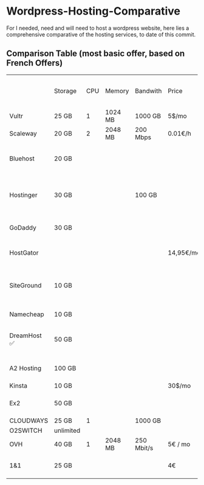 # Wordpress-Hosting-Comparative

For I needed, need and will need to host a wordpress website, here lies a comprehensive comparative of the hosting services, to date of this commit.

## Comparison Table (most basic offer, based on French Offers)

<table>
    <tr>
        <td></td>
        <td>Storage</td>
        <td>CPU</td>
        <td>Memory</td>
        <td>Bandwith</td>
        <td>Price</td>
        <td>Total / month (+20% vat)</td>
        <td>Price 1 year (w/ discount)</td>
        <td>Price 2 year (w/ discount)</td>
    </tr>
    <tr>
        <td>Vultr</td>
        <td>25 GB</td>
        <td>1</td>
        <td>1024 MB</td>
        <td>1000 GB</td>
        <td>5$/mo</td>
        <td>6$</td>
        <td>72$</td>
        <td>144€</td>
    </tr>
    <tr>
        <td>Scaleway</td>
        <td>20 GB</td>
        <td>2</td>
        <td>2048 MB</td>
        <td>200 Mbps</td>
        <td>0.01€/h</td>
        <td>7,30€</td>
        <td>87,60€</td>
        <td>175.2€</td>
    </tr>
    <tr>
        <td>Bluehost</td>
        <td>20 GB</td>
        <td></td>
        <td></td>
        <td></td>
        <td></td>
        <td>17.01€</td>
        <td>4.22€ / mo (50.66€)</td>
        <td>3.37€ / mo (80.85€ / 2yr)</td>
    </tr>
    <tr>
        <td>Hostinger</td>
        <td>30 GB</td>
        <td></td>
        <td></td>
        <td>100 GB</td>
        <td></td>
        <td>7.99$</td>
        <td>3,59€ / mo (43.8 + 20% = 51.70€)</td>
        <td>2.59€ / mo (62,16 € + 20%) 74.59</td>
    </tr>
    <tr>
        <td>GoDaddy</td>
        <td>30 GB</td>
        <td></td>
        <td></td>
        <td></td>
        <td></td>
        <td>8,39€</td>
        <td>1.20€ /mo (14.40€)</td>
        <td>3.85€ / mo (92.40€)</td>
    </tr>
    <tr>
        <td>HostGator</td>
        <td></td>
        <td></td>
        <td></td>
        <td></td>
        <td>14,95€/mo</td>
        <td>14,95€</td>
        <td>3.95$ / mo (50.53€)</td>
        <td>3.45$ / mo (88.27 $)</td>
    </tr>
    <tr>
        <td>SiteGround</td>
        <td>10 GB</td>
        <td></td>
        <td></td>
        <td></td>
        <td></td>
        <td>12.99 €</td>
        <td>5.99$ / mo (Subtotal:EUR71.88 ;VAT at 20%:EUR14.38 ; TOTAL:86.26€)</td>
        <td>258€ / 2y</td>
    </tr>
    <tr>
        <td>Namecheap</td>
        <td>10 GB</td>
        <td></td>
        <td></td>
        <td></td>
        <td></td>
        <td>3.26 €</td>
        <td>€19.25 (renewal at 25.13€)</td>
        <td>44.38€</td>
    </tr>
    <tr>
        <td>DreamHost ✅</td>
        <td>50 GB</td>
        <td></td>
        <td></td>
        <td></td>
        <td></td>
        <td>4.95$</td>
        <td>2.95$ / mo (35.4$)</td>
        <td>Ntg for 2 year, but 3y = 93.24$</td>
    </tr>
    <tr>
        <td>A2 Hosting</td>
        <td>100 GB</td>
        <td></td>
        <td></td>
        <td></td>
        <td></td>
        <td>10.99$</td>
        <td>€70.56 (€90.75 EUR -  (promo) €-20.19 EUR)</td>
        <td>3y = 107.64</td>
    </tr>
    <tr>
        <td>Kinsta</td>
        <td>10 GB</td>
        <td></td>
        <td></td>
        <td></td>
        <td>30$/mo</td>
        <td></td>
        <td>300$</td>
        <td></td>
    </tr>
    <tr>
        <td>Ex2</td>
        <td>50 GB</td>
        <td></td>
        <td></td>
        <td></td>
        <td></td>
        <td>7.99€</td>
        <td>5.49€ / mo (65.88€)</td>
        <td>3 yrs = 4.49€ / yr (161.64€)</td>
    </tr>
    <tr>
        <td>CLOUDWAYS</td>
        <td>25 GB</td>
        <td>1</td>
        <td></td>
        <td>1000 GB</td>
        <td></td>
        <td>10$</td>
        <td>120$</td>
        <td></td>
    </tr>
    <tr>
        <td>O2SWITCH</td>
        <td>unlimited</td>
        <td></td>
        <td></td>
        <td></td>
        <td></td>
        <td></td>
        <td>60$</td>
        <td>120$</td>
    </tr>
    <tr>
        <td>OVH</td>
        <td>40 GB</td>
        <td>1</td>
        <td>2048 MB</td>
        <td>250 Mbit/s</td>
        <td>5€ / mo</td>
        <td>6€</td>
        <td>52.44€</td>
        <td>96.90€</td>
    </tr>
    <tr>
        <td>1&amp;1</td>
        <td>25 GB</td>
        <td></td>
        <td></td>
        <td></td>
        <td>4€</td>
        <td>5€</td>
        <td>28.8€ (12*2)</td>
        <td>88.8€ (28.8 + 4x12)</td>
    </tr>
</table>
